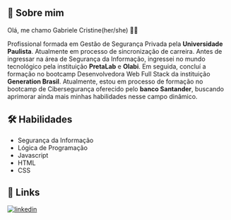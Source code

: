 



## 🚀 Sobre mim

Olá, me chamo Gabriele Cristine(her/she) 👋🏿

Profissional formada em Gestão de Segurança Privada pela **Universidade Paulista**. Atualmente em processo de sincronização de carreira. Antes de ingressar na área de Segurança da Informação, ingressei no mundo tecnológico pela instituição **PretaLab** e **Olabi**. Em seguida, concluí a formação no bootcamp Desenvolvedora Web Full Stack da instituição **Generation Brasil**. Atualmente, estou em processo de formação no bootcamp de Cibersegurança oferecido pelo **banco Santander**, buscando aprimorar ainda mais minhas habilidades nesse campo dinâmico.


## 🛠 Habilidades
 * Segurança da Informação
* Lógica de Programação
 * Javascript
 * HTML
 * CSS


## 🔗 Links

[![linkedin](https://img.shields.io/badge/linkedin-0A66C2?style=for-the-badge&logo=linkedin&logoColor=white)](https://https://www.linkedin.com/in/gabriele-cristine-ela-dela/)

